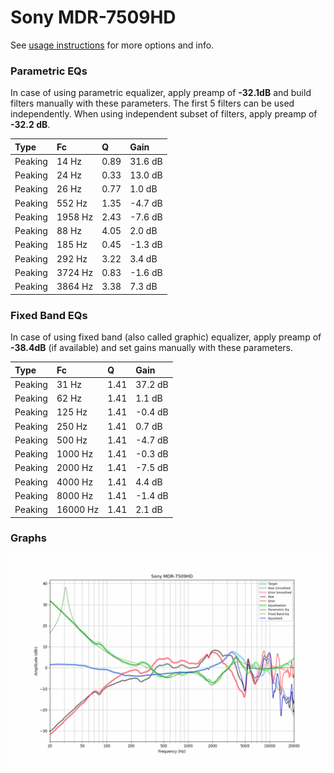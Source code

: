 # Sony MDR-7509HD
See [usage instructions](https://github.com/jaakkopasanen/AutoEq#usage) for more options and info.

### Parametric EQs
In case of using parametric equalizer, apply preamp of **-32.1dB** and build filters manually
with these parameters. The first 5 filters can be used independently.
When using independent subset of filters, apply preamp of **-32.2 dB**.

| Type    | Fc      |    Q | Gain    |
|:--------|:--------|:-----|:--------|
| Peaking | 14 Hz   | 0.89 | 31.6 dB |
| Peaking | 24 Hz   | 0.33 | 13.0 dB |
| Peaking | 26 Hz   | 0.77 | 1.0 dB  |
| Peaking | 552 Hz  | 1.35 | -4.7 dB |
| Peaking | 1958 Hz | 2.43 | -7.6 dB |
| Peaking | 88 Hz   | 4.05 | 2.0 dB  |
| Peaking | 185 Hz  | 0.45 | -1.3 dB |
| Peaking | 292 Hz  | 3.22 | 3.4 dB  |
| Peaking | 3724 Hz | 0.83 | -1.6 dB |
| Peaking | 3864 Hz | 3.38 | 7.3 dB  |

### Fixed Band EQs
In case of using fixed band (also called graphic) equalizer, apply preamp of **-38.4dB**
(if available) and set gains manually with these parameters.

| Type    | Fc       |    Q | Gain    |
|:--------|:---------|:-----|:--------|
| Peaking | 31 Hz    | 1.41 | 37.2 dB |
| Peaking | 62 Hz    | 1.41 | 1.1 dB  |
| Peaking | 125 Hz   | 1.41 | -0.4 dB |
| Peaking | 250 Hz   | 1.41 | 0.7 dB  |
| Peaking | 500 Hz   | 1.41 | -4.7 dB |
| Peaking | 1000 Hz  | 1.41 | -0.3 dB |
| Peaking | 2000 Hz  | 1.41 | -7.5 dB |
| Peaking | 4000 Hz  | 1.41 | 4.4 dB  |
| Peaking | 8000 Hz  | 1.41 | -1.4 dB |
| Peaking | 16000 Hz | 1.41 | 2.1 dB  |

### Graphs
![](./Sony%20MDR-7509HD.png)